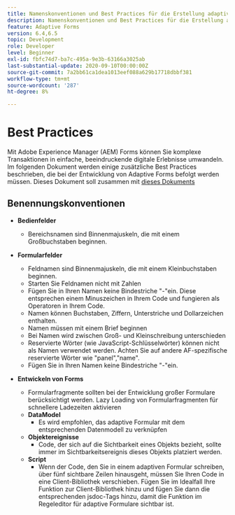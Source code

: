 ```yaml
---
title: Namenskonventionen und Best Practices für die Erstellung adaptiver Formulare
description: Namenskonventionen und Best Practices für die Erstellung adaptiver Formulare
feature: Adaptive Forms
version: 6.4,6.5
topic: Development
role: Developer
level: Beginner
exl-id: fbfc74d7-ba7c-495a-9e3b-63166a3025ab
last-substantial-update: 2020-09-10T00:00:00Z
source-git-commit: 7a2bb61ca1dea1013eef088a629b17718dbbf381
workflow-type: tm+mt
source-wordcount: '287'
ht-degree: 8%

---
```


# Best Practices

Mit Adobe Experience Manager (AEM) Forms können Sie komplexe Transaktionen in einfache, beeindruckende digitale Erlebnisse umwandeln. Im folgenden Dokument werden einige zusätzliche Best Practices beschrieben, die bei der Entwicklung von Adaptive Forms befolgt werden müssen. Dieses Dokument soll zusammen mit [dieses Dokuments](https://helpx.adobe.com/experience-manager/6-3/forms/using/adaptive-forms-best-practices.html#Overview)

## Benennungskonventionen

* **Bedienfelder**
   * Bereichsnamen sind Binnenmajuskeln, die mit einem Großbuchstaben beginnen.

* **Formularfelder**
   * Feldnamen sind Binnenmajuskeln, die mit einem Kleinbuchstaben beginnen.
   * Starten Sie Feldnamen nicht mit Zahlen
   * Fügen Sie in Ihren Namen keine Bindestriche &quot;-&quot;ein. Diese entsprechen einem Minuszeichen in Ihrem Code und fungieren als Operatoren in Ihrem Code.
   * Namen können Buchstaben, Ziffern, Unterstriche und Dollarzeichen enthalten.
   * Namen müssen mit einem Brief beginnen
   * Bei Namen wird zwischen Groß- und Kleinschreibung unterschieden
   * Reservierte Wörter (wie JavaScript-Schlüsselwörter) können nicht als Namen verwendet werden. Achten Sie auf andere AF-spezifische reservierte Wörter wie &quot;panel&quot;,&quot;name&quot;.
   * Fügen Sie in Ihren Namen keine Bindestriche &quot;-&quot;ein.
* **Entwickeln von Forms**
   * Formularfragmente sollten bei der Entwicklung großer Formulare berücksichtigt werden. Lazy Loading von Formularfragmenten für schnellere Ladezeiten aktivieren
   * **DataModel**
      * Es wird empfohlen, das adaptive Formular mit dem entsprechenden Datenmodell zu verknüpfen
   * **Objektereignisse**
      * Code, der sich auf die Sichtbarkeit eines Objekts bezieht, sollte immer im Sichtbarkeitsereignis dieses Objekts platziert werden.
   * **Script**
      * Wenn der Code, den Sie in einem adaptiven Formular schreiben, über fünf sichtbare Zeilen hinausgeht, müssen Sie Ihren Code in eine Client-Bibliothek verschieben. Fügen Sie im Idealfall Ihre Funktion zur Client-Bibliothek hinzu und fügen Sie dann die entsprechenden jsdoc-Tags hinzu, damit die Funktion im Regeleditor für adaptive Formulare sichtbar ist.
